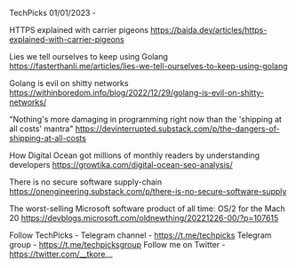 TechPicks 01/01/2023 -

HTTPS explained with carrier pigeons
https://baida.dev/articles/https-explained-with-carrier-pigeons

Lies we tell ourselves to keep using Golang
https://fasterthanli.me/articles/lies-we-tell-ourselves-to-keep-using-golang

Golang is evil on shitty networks
https://withinboredom.info/blog/2022/12/29/golang-is-evil-on-shitty-networks/

"Nothing's more damaging in programming right now than the 'shipping at all costs' mantra"
https://devinterrupted.substack.com/p/the-dangers-of-shipping-at-all-costs

How Digital Ocean got millions of monthly readers by understanding developers
https://growtika.com/digital-ocean-seo-analysis/

There is no secure software supply-chain
https://onengineering.substack.com/p/there-is-no-secure-software-supply

The worst-selling Microsoft software product of all time: OS/2 for the Mach 20
https://devblogs.microsoft.com/oldnewthing/20221226-00/?p=107615

Follow TechPicks -
Telegram channel - https://t.me/techpicks
Telegram group - https://t.me/techpicksgroup
Follow me on Twitter - https://twitter.com/__tkore__